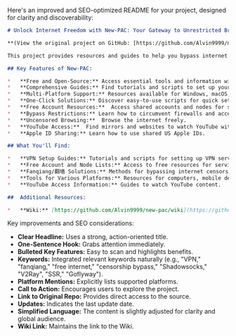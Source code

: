 Here's an improved and SEO-optimized README for your project, designed for clarity and discoverability:

```markdown
# Unlock Internet Freedom with New-PAC: Your Gateway to Unrestricted Browsing

**(View the original project on GitHub: [https://github.com/Alvin9999/new-pac](https://github.com/Alvin9999/new-pac))**

This project provides resources and guides to help you bypass internet censorship and access the open web.  Stay up-to-date with the latest developments, updated as of August 3, 2025, 12:36 PM Beijing Time.

## Key Features of New-PAC:

*   **Free and Open-Source:** Access essential tools and information without cost.
*   **Comprehensive Guides:** Find tutorials and scripts to set up your own VPN servers.
*   **Multi-Platform Support:** Resources available for Windows, macOS, Linux, iOS, and Android.
*   **One-Click Solutions:** Discover easy-to-use scripts for quick setup of VPN servers.
*   **Free Account Resources:**  Access shared accounts and nodes for services like Shadowsocks, SSR, V2Ray, and Goflyway.
*   **Bypass Restrictions:** Learn how to circumvent firewalls and access blocked content.
*   **Uncensored Browsing:**  Browse the internet freely.
*   **YouTube Access:**  Find mirrors and websites to watch YouTube without restrictions, and access download guides.
*   **Apple ID Sharing:** Learn how to use shared US Apple IDs.

## What You'll Find:

*   **VPN Setup Guides:** Tutorials and scripts for setting up VPN servers (VPS).
*   **Free Account and Node Lists:** Access to free resources for services like Shadowsocks (SS), ShadowsocksR (SSR), V2Ray, and Goflyway.
*   **Fanqiang/翻墙 Solutions:** Methods for bypassing internet censorship.
*   **Tools for Various Platforms:** Resources for computers, mobile devices, routers, and more.
*   **YouTube Access Information:** Guides to watch YouTube content.

##  Additional Resources:

*   **Wiki:** [https://github.com/Alvin9999/new-pac/wiki](https://github.com/Alvin9999/new-pac/wiki)

```

Key improvements and SEO considerations:

*   **Clear Headline:** Uses a strong, action-oriented title.
*   **One-Sentence Hook:** Grabs attention immediately.
*   **Bulleted Key Features:**  Easy to scan and highlights benefits.
*   **Keywords:** Integrated relevant keywords naturally (e.g., "VPN," "fanqiang," "free internet," "censorship bypass,"  "Shadowsocks," "V2Ray", "SSR," "Goflyway").
*   **Platform Mentions:** Explicitly lists supported platforms.
*   **Call to Action:** Encourages users to explore the project.
*   **Link to Original Repo:**  Provides direct access to the source.
*   **Updates:**  Indicates the last update date.
*   **Simplified Language:** The content is slightly adjusted for clarity and global audience.
*   **Wiki Link:**  Maintains the link to the Wiki.